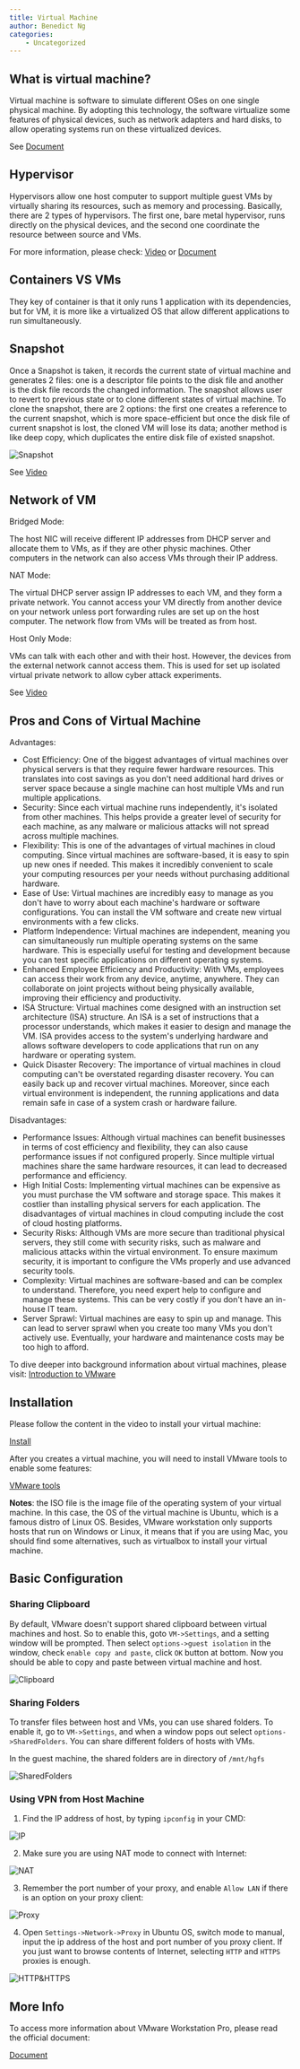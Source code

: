 ```yaml
---
title: Virtual Machine
author: Benedict Ng
categories:
    - Uncategorized
---
```

## What is virtual machine?

Virtual machine is software to simulate different OSes on one single physical machine. By adopting this technology, the software virtualize some features of physical devices, such as network adapters and hard disks, to allow operating systems run on these virtualized devices.

See [Document](https://www.vmware.com/topics/glossary/content/virtual-machine.html)

## Hypervisor

Hypervisors allow one host computer to support multiple guest VMs by virtually sharing its resources, such as memory and processing. Basically, there are 2 types of hypervisors. The first one, bare metal hypervisor, runs directly on the physical devices, and the second one coordinate the resource between source and VMs.

For more information, please check: [Video](https://www.youtube.com/watch?v=FZR0rG3HKIk&list=TLPQMDMwNzIwMjRW4uVlVvvBww&index=1) or [Document](https://www.vmware.com/topics/glossary/content/hypervisor.html)

## Containers VS VMs

They key of container is that it only runs 1 application with its dependencies, but for VM, it is more like a virtualized OS that allow different applications to run simultaneously.

## Snapshot

Once a Snapshot is taken, it records the current state of virtual machine and generates 2 files: one is a descriptor file points to the disk file and another is the disk file records the changed information. The snapshot allows user to revert to previous state or to clone different states of virtual machine. To clone the snapshot, there are 2 options: the first one creates a reference to the current snapshot, which is more space-efficient but once the disk file of current snapshot is lost, the cloned VM will lose its data; another method is like deep copy, which duplicates the entire disk file of existed snapshot.

![Snapshot](./VirtualMachine/Snapshot.png)

See [Video](https://www.youtube.com/watch?v=TbRLu8koF1w&list=PLtjUJ_XpOTPHQrN6UBxop5jWa5H8Sg_SU&index=24)

## Network of VM

Bridged Mode:

The host NIC will receive different IP addresses from DHCP server and allocate them to VMs, as if they are other physic machines. Other computers in the network can also access VMs through their IP address.

NAT Mode:

The virtual DHCP server assign IP addresses to each VM, and they form a private network. You cannot access your VM directly from another device on your network unless port forwarding rules are set up on the host computer. The network flow from VMs will be treated as from host.

Host Only Mode:

VMs can talk with each other and with their host. However, the devices from the external network cannot access them. This is used for set up isolated virtual private network to allow cyber attack experiments.

See [Video](https://www.youtube.com/watch?v=XCkKDWMYHME&t=116s)

## Pros and Cons of Virtual Machine

Advantages:

- Cost Efficiency: One of the biggest advantages of virtual machines over physical servers is that they require fewer hardware resources. This translates into cost savings as you don't need additional hard drives or server space because a single machine can host multiple VMs and run multiple applications.
- Security: Since each virtual machine runs independently, it's isolated from other machines. This helps provide a greater level of security for each machine, as any malware or malicious attacks will not spread across multiple machines.
- Flexibility: This is one of the advantages of virtual machines in cloud computing. Since virtual machines are software-based, it is easy to spin up new ones if needed. This makes it incredibly convenient to scale your computing resources per your needs without purchasing additional hardware.
- Ease of Use: Virtual machines are incredibly easy to manage as you don't have to worry about each machine's hardware or software configurations. You can install the VM software and create new virtual environments with a few clicks.
- Platform Independence: Virtual machines are independent, meaning you can simultaneously run multiple operating systems on the same hardware. This is especially useful for testing and development because you can test specific applications on different operating systems.
- Enhanced Employee Efficiency and Productivity: With VMs, employees can access their work from any device, anytime, anywhere. They can collaborate on joint projects without being physically available, improving their efficiency and productivity.
- ISA Structure: Virtual machines come designed with an instruction set architecture (ISA) structure. An ISA is a set of instructions that a processor understands, which makes it easier to design and manage the VM. ISA provides access to the system's underlying hardware and allows software developers to code applications that run on any hardware or operating system.
- Quick Disaster Recovery: The importance of virtual machines in cloud computing can't be overstated regarding disaster recovery. You can easily back up and recover virtual machines. Moreover, since each virtual environment is independent, the running applications and data remain safe in case of a system crash or hardware failure.

Disadvantages:

- Performance Issues: Although virtual machines can benefit businesses in terms of cost efficiency and flexibility, they can also cause performance issues if not configured properly. Since multiple virtual machines share the same hardware resources, it can lead to decreased performance and efficiency.
- High Initial Costs: Implementing virtual machines can be expensive as you must purchase the VM software and storage space. This makes it costlier than installing physical servers for each application. The disadvantages of virtual machines in cloud computing include the cost of cloud hosting platforms.
- Security Risks: Although VMs are more secure than traditional physical servers, they still come with security risks, such as malware and malicious attacks within the virtual environment. To ensure maximum security, it is important to configure the VMs properly and use advanced security tools.
- Complexity: Virtual machines are software-based and can be complex to understand. Therefore, you need expert help to configure and manage these systems. This can be very costly if you don't have an in-house IT team.
- Server Sprawl: Virtual machines are easy to spin up and manage. This can lead to server sprawl when you create too many VMs you don't actively use. Eventually, your hardware and maintenance costs may be too high to afford.

To dive deeper into background information about virtual machines, please visit: [Introduction to VMware](https://www.vmware.com/topics/glossary/content/virtual-machine.html#:~:text=Advantages%20of%20virtual%20machines,space%2C%20time%20and%20management%20costs.)

## Installation

Please follow the content in the video to install your virtual machine:

[Install](https://www.youtube.com/watch?v=Q0Na0f1NtpA&t=181s)

After you creates a virtual machine, you will need to install VMware tools to enable some features:

[VMware tools](https://www.youtube.com/watch?v=r41SLC5zzCg&t=47s)

**Notes**: the ISO file is the image file of the operating system of your virtual machine. In this case, the OS of the virtual machine is Ubuntu, which is a famous distro of Linux OS. Besides, VMware workstation only supports hosts that run on Windows or Linux, it means that if you are using Mac, you should find some alternatives, such as virtualbox to install your virtual machine.

## Basic Configuration

### Sharing Clipboard

By default, VMware doesn't support shared clipboard between virtual machines and host. So to enable this, goto `VM->Settings`, and a setting window will be prompted. Then select `options->guest isolation` in the window, check `enable copy and paste`, click `OK` button at bottom. Now you should be able to copy and paste between virtual machine and host.

![Clipboard](./VirtualMachine/Clipboard.png)

### Sharing Folders

To transfer files between host and VMs, you can use shared folders. To enable it, go to `VM->Settings`, and when a window pops out select `options->SharedFolders`. You can share different folders of hosts with VMs.

In the guest machine, the shared folders are in directory of `/mnt/hgfs`

![SharedFolders](./VirtualMachine/SharedFolders.png)

### Using VPN from Host Machine

1. Find the IP address of host, by typing `ipconfig` in your CMD:

![IP](./VirtualMachine/IP.png)

2. Make sure you are using NAT mode to connect with Internet:

![NAT](./VirtualMachine/NAT.png)

3. Remember the port number of your proxy, and enable `Allow LAN` if there is an option on your proxy client:

![Proxy](./VirtualMachine/Proxy.png)

4. Open `Settings->Network->Proxy` in Ubuntu OS, switch mode to manual, input the ip address of the host and port number of you proxy client. If you just want to browse contents of Internet, selecting `HTTP` and `HTTPS` proxies is enough.

![HTTP&HTTPS](./VirtualMachine/HTTP&HTTPS.png)

## More Info

To access more information about VMware Workstation Pro, please read the official document:

[Document](https://docs.vmware.com/en/VMware-Workstation-Pro/17/com.vmware.ws.using.doc/GUID-0EE752F8-C159-487A-9159-FE1F646EE4CA.html)
